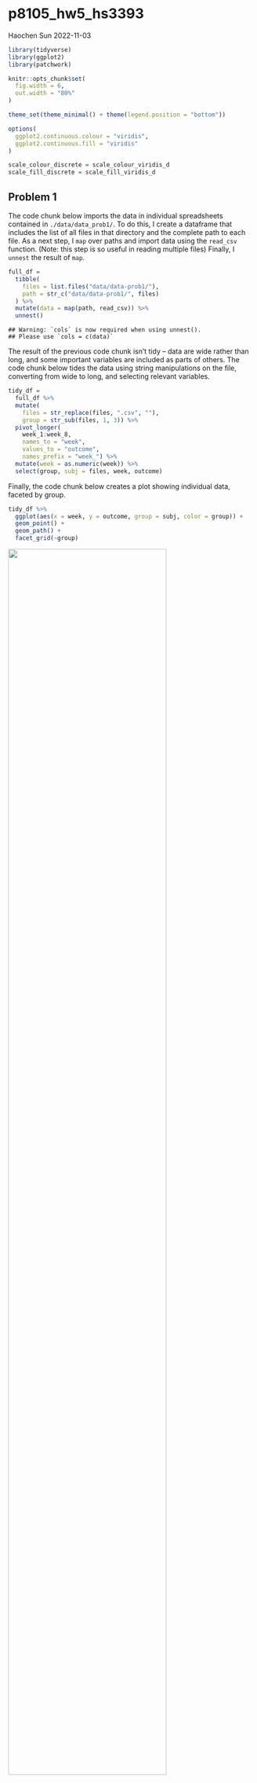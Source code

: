 p8105_hw5_hs3393
================
Haochen Sun
2022-11-03

``` r
library(tidyverse)
library(ggplot2)
library(patchwork)

knitr::opts_chunk$set(
  fig.width = 6,
  out.width = "80%"
)

theme_set(theme_minimal() + theme(legend.position = "bottom"))

options(
  ggplot2.continuous.colour = "viridis",
  ggplot2.continuous.fill = "viridis"
)

scale_colour_discrete = scale_colour_viridis_d
scale_fill_discrete = scale_fill_viridis_d
```

## Problem 1

The code chunk below imports the data in individual spreadsheets
contained in `./data/data_prob1/`. To do this, I create a dataframe that
includes the list of all files in that directory and the complete path
to each file. As a next step, I `map` over paths and import data using
the `read_csv` function. (Note: this step is so useful in reading
multiple files) Finally, I `unnest` the result of `map`.

``` r
full_df = 
  tibble(
    files = list.files("data/data-prob1/"),
    path = str_c("data/data-prob1/", files)
  ) %>% 
  mutate(data = map(path, read_csv)) %>% 
  unnest()
```

    ## Warning: `cols` is now required when using unnest().
    ## Please use `cols = c(data)`

The result of the previous code chunk isn’t tidy – data are wide rather
than long, and some important variables are included as parts of others.
The code chunk below tides the data using string manipulations on the
file, converting from wide to long, and selecting relevant variables.

``` r
tidy_df = 
  full_df %>% 
  mutate(
    files = str_replace(files, ".csv", ""),
    group = str_sub(files, 1, 3)) %>% 
  pivot_longer(
    week_1:week_8,
    names_to = "week",
    values_to = "outcome",
    names_prefix = "week_") %>% 
  mutate(week = as.numeric(week)) %>% 
  select(group, subj = files, week, outcome)
```

Finally, the code chunk below creates a plot showing individual data,
faceted by group.

``` r
tidy_df %>% 
  ggplot(aes(x = week, y = outcome, group = subj, color = group)) + 
  geom_point() + 
  geom_path() + 
  facet_grid(~group)
```

<img src="p8105_hw5_hs3393_files/figure-gfm/unnamed-chunk-3-1.png" width="80%" />

This plot suggests high within-subject correlation – subjects who start
above average end up above average, and those that start below average
end up below average. Subjects in the control group generally don’t
change over time, but those in the experiment group increase their
outcome in a roughly linear way.

## Problem 2

``` r
data <- read_csv("data/homicide-data.csv")
```

    ## Rows: 52179 Columns: 12
    ## ── Column specification ────────────────────────────────────────────────────────
    ## Delimiter: ","
    ## chr (9): uid, victim_last, victim_first, victim_race, victim_age, victim_sex...
    ## dbl (3): reported_date, lat, lon
    ## 
    ## ℹ Use `spec()` to retrieve the full column specification for this data.
    ## ℹ Specify the column types or set `show_col_types = FALSE` to quiet this message.

``` r
head(data)
```

    ## # A tibble: 6 × 12
    ##   uid    repor…¹ victi…² victi…³ victi…⁴ victi…⁵ victi…⁶ city  state   lat   lon
    ##   <chr>    <dbl> <chr>   <chr>   <chr>   <chr>   <chr>   <chr> <chr> <dbl> <dbl>
    ## 1 Alb-0…  2.01e7 GARCIA  JUAN    Hispan… 78      Male    Albu… NM     35.1 -107.
    ## 2 Alb-0…  2.01e7 MONTOYA CAMERON Hispan… 17      Male    Albu… NM     35.1 -107.
    ## 3 Alb-0…  2.01e7 SATTER… VIVIANA White   15      Female  Albu… NM     35.1 -107.
    ## 4 Alb-0…  2.01e7 MENDIO… CARLOS  Hispan… 32      Male    Albu… NM     35.1 -107.
    ## 5 Alb-0…  2.01e7 MULA    VIVIAN  White   72      Female  Albu… NM     35.1 -107.
    ## 6 Alb-0…  2.01e7 BOOK    GERALD… White   91      Female  Albu… NM     35.2 -107.
    ## # … with 1 more variable: disposition <chr>, and abbreviated variable names
    ## #   ¹​reported_date, ²​victim_last, ³​victim_first, ⁴​victim_race, ⁵​victim_age,
    ## #   ⁶​victim_sex

The data describes 52179 criminal homicides. The dataset includes the
id, report date of homicides, the victims’ race, name, gender, age, as
well as the place where the homicide happened, specified to city, state,
longtitude and latitude. Also, the data despcribes the result of the
homicide (whether it is closed and someone is arrested).

``` r
casenum <- data %>% 
  janitor::clean_names() %>% 
  unite("city_state", c(city, state), sep = ", ", remove = F) %>%
  mutate(solve = if_else(
    disposition != "Closed by arrest",
    true = "unsolved", false = "solved"
  )) %>% 
  group_by(city_state, solve) %>% 
  summarise(case = n()) %>% 
  pivot_wider(names_from = solve, values_from = case) %>% 
  mutate(total = solved + unsolved)
```

    ## `summarise()` has grouped output by 'city_state'. You can override using the
    ## `.groups` argument.

``` r
Baltimore <- filter(casenum, city_state == "Baltimore, MD")

Baltimore_result <- prop.test(Baltimore[["unsolved"]], Baltimore[["total"]]) %>% 
  broom::tidy() %>% 
  select(estimate, conf.low, conf.high)
```

For Baltimore,MD, the estimated proportion of unsolved homicides will be
0.6456, the confidence interval will be (0.6276,0.6632).

``` r
casenum %>% 
  filter(city_state != "Tulsa, AL") %>% 
  # This is because Tulsa, AL only have 1 sample! Not enough for a proportion test, so just leave it out
  
  mutate(
    prop_test = map2(.x = unsolved, .y = total, ~prop.test(x = .x, n = .y))
    ) %>% 
  mutate(
    prop_test = map(prop_test, broom::tidy)
  ) %>% 
  unnest(prop_test) %>% 
  select(city_state:estimate, conf.low, conf.high) %>%
  ungroup() %>% 
  mutate(city_state = fct_reorder(city_state, estimate)) %>% 
  ggplot(aes(x = city_state, y = estimate)) +
  geom_point(size = 1) + 
  geom_errorbar(aes(ymin = conf.low, ymax = conf.high), width = 1) +
  coord_flip() +
  labs(y = "Estimate proportion", x = "City", title = "Estimated proportion of unsolved homicides in each city")
```

<img src="p8105_hw5_hs3393_files/figure-gfm/prop.test for every city-1.png" width="80%" />

## Problem 3

``` r
sim_df = 
  expand_grid(
    id = 1:5000,
    mean = 0:6
  ) %>% 
  mutate(
  sets = map(.x = mean, ~rnorm(n = 30, mean = .x, sd = 5 ))
    ) %>% 
  mutate(t_result = map(sets, t.test)) %>% 
  mutate(t_result = map(t_result,  broom::tidy)) %>%
  unnest(t_result) %>% 
  select(id, mean, estimate, p.value)

sim_df %>% 
  mutate(decision = if_else(p.value < 0.05, true = "reject", false = "fail_to_rej")) %>%
  filter(decision == "reject") %>% 
  group_by(mean) %>% 
  summarise(power = n()/5000) %>% 
  ggplot(aes(x = mean, y = power)) + 
  geom_point() + 
  geom_smooth(method = "loess", se = F) +
  labs(x = "True mean", y = "Power", title = "Power of test vs True mean")
```

    ## `geom_smooth()` using formula 'y ~ x'

<img src="p8105_hw5_hs3393_files/figure-gfm/simulation-1.png" width="80%" />

As the true value of $\mu$ increases, the power of test also increases.

``` r
plot1 <- sim_df %>% 
  mutate(decision = if_else(p.value < 0.05, true = "reject", false = "fail_to_rej")) %>% 
  group_by(mean) %>% 
  summarise(average = mean(estimate)) %>% 
  ggplot(aes(x = mean, y = average)) +
  geom_point() +
  geom_smooth(method = "loess", se = F) + 
  labs(x = "True Mean", y = "Estimated Mean",
       title = "All Samples")
  


  
plot2 <- sim_df %>% 
  mutate(decision = if_else(p.value < 0.05, true = "reject", false = "fail_to_rej")) %>% 
  filter(decision == "reject") %>% 
  group_by(mean) %>% 
  summarise(
    count = n(),
    rej_average = mean(estimate)) %>% 
  ggplot(aes(x = mean, y = rej_average)) +
  geom_point() +
  geom_smooth(method = "loess", se = F) +
  labs(x = "True Mean", y = "Rejected Samples Estimated Mean",
       title = "Null Rejected Samples")

plot1 + plot2
```

    ## `geom_smooth()` using formula 'y ~ x'
    ## `geom_smooth()` using formula 'y ~ x'

<img src="p8105_hw5_hs3393_files/figure-gfm/simulation2-1.png" width="80%" />

The average of $\hat{\mu}$ in samples for which the null was rejected is
not approximately equal to the true $\mu$ when the true $\mu$ is close
to the $\mu$ in the null hypothesis. But when the true $\mu$ is not
close to the $\mu$ in the null hypothesis, they will be approximately
equal.

That is because under this circumstance, the sample distribution have
much overlap with the distribution of null hypothesis. Therefore, those
samples close to the mean in $H_0$ will not be rejected. Then the
distribution of samples for which null was rejected will not be
symmetric to the true mean, there will be more samples on the side that
are far away from the mean in $H_0$. For example, the mean of the
samples for which null was rejected, whose real mean is 1, will be
larger than 1. 0 is an exception even though 0 is exactly the same as
the mean in $H_0$, because the rejected samples will be those that
further away from 0, but these samples contains positive and negative
ones and are approximately symmetric to zero, therefore the mean of
these samples will be close to 0 (the true mean).

When the true mean is far from the mean in null hypothesis, nearly all
samples will reject $H_0$ so the mean of samples for which the null was
rejected will approximately equal to the true value of $\mu$. (In this
problem, for example, when true mean is equal to 0).
